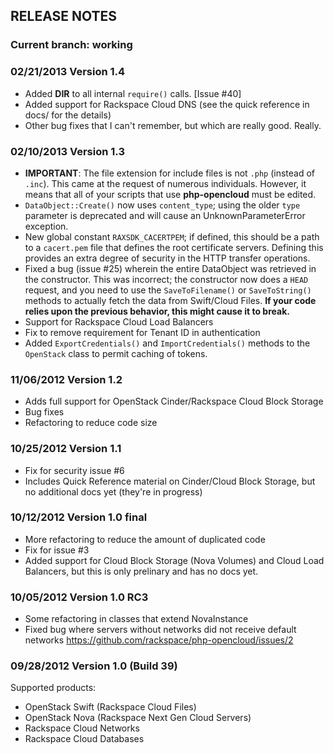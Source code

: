 RELEASE NOTES
-------------

### Current branch: working

### 02/21/2013 Version 1.4
* Added __DIR__ to all internal `require()` calls. [Issue #40]
* Added support for Rackspace Cloud DNS (see the quick reference in docs/
  for the details)
* Other bug fixes that I can't remember, but which are really good. Really.

### 02/10/2013 Version 1.3
* **IMPORTANT**: The file extension for include files is not `.php` (instead of
  `.inc`). This came at the request of numerous individuals. However, it means
  that all of your scripts that use **php-opencloud** must be edited.
* `DataObject::Create()` now uses `content_type`; using the older
  `type` parameter is deprecated and will cause an UnknownParameterError
  exception.
* New global constant `RAXSDK_CACERTPEM`; if defined, this should be a path
  to a `cacert.pem` file that defines the root certificate servers. Defining
  this provides an extra degree of security in the HTTP transfer operations.
* Fixed a bug (issue #25) wherein the entire DataObject was retrieved in the
  constructor. This was incorrect; the constructor now does a `HEAD` request,
  and you need to use the `SaveToFilename()` or `SaveToString()` methods to
  actually fetch the data from Swift/Cloud Files. **If your code relies upon
  the previous behavior, this might cause it to break.**
* Support for Rackspace Cloud Load Balancers
* Fix to remove requirement for Tenant ID in authentication
* Added `ExportCredentials()` and `ImportCredentials()` methods to the
  `OpenStack` class to permit caching of tokens.

### 11/06/2012 Version 1.2
* Adds full support for OpenStack Cinder/Rackspace Cloud Block Storage
* Bug fixes
* Refactoring to reduce code size

### 10/25/2012 Version 1.1
* Fix for security issue #6
* Includes Quick Reference material on Cinder/Cloud Block Storage, but
  no additional docs yet (they're in progress)

### 10/12/2012 Version 1.0 final
* More refactoring to reduce the amount of duplicated code
* Fix for issue #3
* Added support for Cloud Block Storage (Nova Volumes) and
  Cloud Load Balancers, but this is only prelinary and has
  no docs yet.

### 10/05/2012 Version 1.0 RC3
* Some refactoring in classes that extend NovaInstance
* Fixed bug where servers without networks did not receive default networks
  https://github.com/rackspace/php-opencloud/issues/2

### 09/28/2012 Version 1.0 (Build 39)
Supported products:
* OpenStack Swift (Rackspace Cloud Files)
* OpenStack Nova (Rackspace Next Gen Cloud Servers)
* Rackspace Cloud Networks
* Rackspace Cloud Databases
